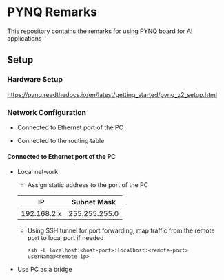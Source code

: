 # PYNQ Remarks
This repository contains the remarks for using PYNQ board for AI applications

## Setup

### Hardware Setup
https://pynq.readthedocs.io/en/latest/getting_started/pynq_z2_setup.html

### Network Configuration

- Connected to Ethernet port of the PC

- Connected to the routing table

#### Connected to Ethernet port of the PC

- Local network

  - Assign static address to the port of the PC
  
  | IP          | Subnet Mask   |
  |-------------|---------------|
  | 192.168.2.x | 255.255.255.0 |
  
  - Using SSH tunnel for port forwarding, map traffic from the remote port to local port if needed
  
    `ssh -L localhost:<host-port>:localhost:<remote-port> userName@<remote-ip>`

- Use PC as a bridge

